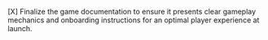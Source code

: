 [X] Finalize the game documentation to ensure it presents clear gameplay mechanics and onboarding instructions for an optimal player experience at launch.